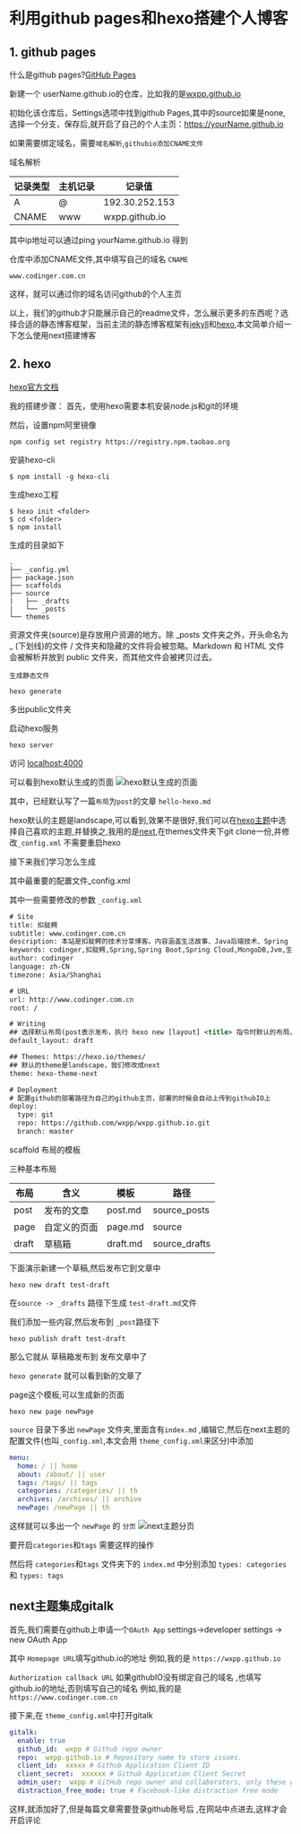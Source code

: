 # 利用github pages和hexo搭建个人博客

## 1. github pages

什么是github pages?[GitHub Pages](https://pages.github.com/)

新建一个 userName.github.io的仓库，比如我的是[wxpp.github.io](https://wxpp.github.io)

初始化该仓库后，Settings选项中找到github Pages,其中的source如果是none,选择一个分支，保存后,就开启了自己的个人主页：https://yourName.github.io

如果需要绑定域名，需要`域名解析`,`githubio添加CNAME文件`

域名解析

记录类型 |	主机记录	|	记录值  
--- | --- | ---   
A	 |  @	 |	192.30.252.153
CNAME	| www	|	wxpp.github.io

其中ip地址可以通过ping yourName.github.io 得到

仓库中添加CNAME文件,其中填写自己的域名
`CNAME`
```CNAME
www.codinger.com.cn
```

这样，就可以通过你的域名访问github的个人主页

以上，我们的github才只能展示自己的readme文件，怎么展示更多的东西呢？选择合适的静态博客框架，当前主流的静态博客框架有[jekyll](http://jekyllcn.com/)和[hexo](https://hexo.io/zh-cn/),本文简单介绍一下怎么使用next搭建博客

## 2. hexo

[hexo官方文档](https://hexo.io/zh-cn/docs/)

我的搭建步骤：
首先，使用hexo需要本机安装node.js和git的环境

然后，设置npm阿里镜像
```
npm config set registry https://registry.npm.taobao.org
```
安装hexo-cli
```
$ npm install -g hexo-cli
```
生成hexo工程
```
$ hexo init <folder>
$ cd <folder>
$ npm install
```

生成的目录如下
```
.
├── _config.yml
├── package.json
├── scaffolds
├── source
|   ├── _drafts
|   └── _posts
└── themes
```

资源文件夹(source)是存放用户资源的地方。除 _posts 文件夹之外，开头命名为 _ (下划线)的文件 / 文件夹和隐藏的文件将会被忽略。Markdown 和 HTML 文件会被解析并放到 public 文件夹，而其他文件会被拷贝过去。


`生成静态文件`
```
hexo generate
```

多出public文件夹

启动hexo服务
```
hexo server
```

访问 [localhost:4000](localhost:40000)

可以看到hexo默认生成的页面
![hexo默认生成的页面](https://wxpp.oss-cn-qingdao.aliyuncs.com/blogimages/%E5%88%A9%E7%94%A8github%20pages%E5%92%8Chexo%E6%90%AD%E5%BB%BA%E4%B8%AA%E4%BA%BA%E5%8D%9A%E5%AE%A2/hexo%E9%BB%98%E8%AE%A4%E7%94%9F%E6%88%90%E7%9A%84%E4%B8%BB%E9%A1%B5.png)

其中，已经默认写了一篇`布局`为`post`的文章 `hello-hexo.md`

hexo默认的主题是landscape,可以看到,效果不是很好,我们可以在[hexo主题](https://hexo.io/themes/)中选择自己喜欢的主题,并替换之,我用的是[next](https://github.com/theme-next/hexo-theme-next),在themes文件夹下git clone一份,并修改`_config.xml` 不需要重启hexo

接下来我们学习怎么生成

其中最重要的配置文件_config.xml

其中一些需要修改的参数
`_config.xml`
```xml
# Site
title: 扣腚鳄
subtitle: www.codinger.com.cn
description: 本站是扣腚鳄的技术分享博客。内容涵盖生活故事、Java后端技术、Spring Boot、Spring Cloud、微服务架构等相关的研究与知识分享。
keywords: codinger,扣腚鳄,Spring,Spring Boot,Spring Cloud,MongoDB,Jvm,生活故事,架构,开发者,编程,代码,开源,IT网站,Developer,Programmer,Coder,Geek,IT技术博客,Java,
author: codinger
language: zh-CN
timezone: Asia/Shanghai

# URL
url: http://www.codinger.com.cn
root: /

# Writing
## 选择默认布局(post表示发布，执行 hexo new [layout] <title> 指令时默认的布局，draft表示草稿)
default_layout: draft

## Themes: https://hexo.io/themes/
## 默认的theme是landscape，我们修改成next
theme: hexo-theme-next

# Deployment
# 配置github的部署路径为自己的github主页，部署的时候会自动上传到githubIO上
deploy:
  type: git
  repo: https://github.com/wxpp/wxpp.github.io.git
  branch: master
```
scaffold 
布局的模板


三种基本布局

布局	| 含义 | 模板 | 路径 
--- | --- | --- | ---
post | 发布的文章 | post.md  |	source\_posts
page	| 自定义的页面 | page.md  | source
draft	 | 草稿箱 | draft.md | source\_drafts

下面演示新建一个草稿,然后发布它到文章中

```
hexo new draft test-draft
```
 
在`source -> _drafts` 路径下生成 `test-draft.md`文件

我们添加一些内容,然后发布到 `_post`路径下

```
hexo publish draft test-draft
```

那么它就从 草稿箱发布到 发布文章中了

`hexo generate` 就可以看到新的文章了

page这个模板,可以生成新的页面

```
hexo new page newPage
```

`source` 目录下多出 `newPage` 文件夹,里面含有`index.md` ,编辑它,然后在next主题的配置文件(也叫`_config.xml`,本文会用 `theme_config.xml`来区分)中添加
```yaml
menu:
  home: / || home
  about: /about/ || user
  tags: /tags/ || tags
  categories: /categories/ || th
  archives: /archives/ || archive
  newPage: /newPage || th
```

这样就可以多出一个 `newPage` 的 `分页`
![next主题分页](https://wxpp.oss-cn-qingdao.aliyuncs.com/githubImages/hexo-next/readme.md/hexo-pages.PNG)

要开启`categories`和`tags` 需要这样的操作

然后将 `categories`和`tags` 文件夹下的 `index.md` 中分别添加 `types: categories` 和 `types: tags`

## next主题集成gitalk

首先,我们需要在github上申请一个`OAuth App` settings->developer settings -> new OAuth App

其中 `Homepage URL`填写github.io的地址  例如,我的是 `https://wxpp.github.io`

`Authorization callback URL` 如果githubIO没有绑定自己的域名 ,也填写github.io的地址,否则填写自己的域名  例如,我的是 `https://www.codinger.com.cn`

接下来,在 `theme_config.xml`中打开gitalk

```yaml
gitalk:
  enable: true
  github_id:  wxpp # Github repo owner
  repo:  wxpp.github.io # Repository name to store issues.
  client_id:  xxxxx # Github Application Client ID
  client_secret:  xxxxxx # Github Application Client Secret
  admin_user:  wxpp # GitHub repo owner and collaborators, only these guys can initialize github issues
  distraction_free_mode: true # Facebook-like distraction free mode
```

这样,就添加好了,但是每篇文章需要登录github账号后 ,在网站中点进去,这样才会开启评论














